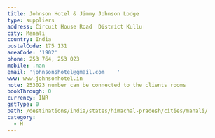 ```yaml
---
title: Johnson Hotel & Jimmy Johnson Lodge
type: suppliers
address: Circuit House Road  District Kullu
city: Manali
country: India
postalCode: 175 131
areaCode: '1902'
phone: 253 764, 253 023
mobile: .nan
email: 'johnsonshotel@gmail.com    '
www: www.johnsonhotel.in
note: 253023 number can be connected to the clients rooms
bookThrough: 0
currency: INR
gstType: 0
path: /destinations/india/states/himachal-pradesh/cities/manali/
category:
  - H
---
```


